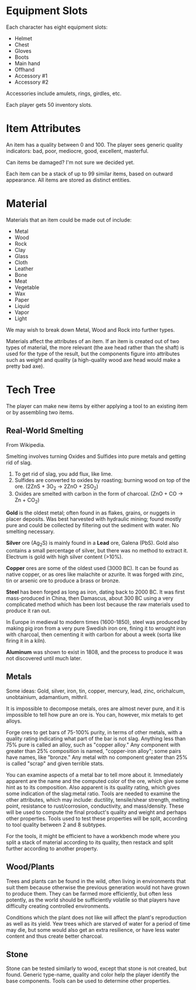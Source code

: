 # Equipment Slots #

Each character has eight equipment slots:
  * Helmet
  * Chest
  * Gloves
  * Boots
  * Main hand
  * Offhand
  * Accessory #1
  * Accessory #2

Accessories include amulets, rings, girdles, etc.

Each player gets 50 inventory slots.

# Item Attributes #

An item has a quality between 0 and 100. The player sees generic quality indicators: bad, poor, mediocre, good, excellent, masterful.

Can items be damaged? I'm not sure we decided yet.

Each item can be a stack of up to 99 similar items, based on outward appearance. All items are stored as distinct entities.

# Material #

Materials that an item could be made out of include:
  * Metal
  * Wood
  * Rock
  * Clay
  * Glass
  * Cloth
  * Leather
  * Bone
  * Meat
  * Vegetable
  * Wax
  * Paper
  * Liquid
  * Vapor
  * Light

We may wish to break down Metal, Wood and Rock into further types.

Materials affect the attributes of an item. If an item is created out of two types of material, the more relevant (the axe head rather than the shaft) is used for the type of the result, but the components figure into attributes such as weight and quality (a high-quality wood axe head would make a pretty bad axe).

# Tech Tree #

The player can make new items by either applying a tool to an existing item or by assembling two items.

## Real-World Smelting ##

From Wikipedia.

Smelting involves turning Oxides and Sulfides into pure metals and getting rid of slag.

  1. To get rid of slag, you add flux, like lime.
  1. Sulfides are converted to oxides by roasting; burning wood on top of the ore. (2ZnS + 3O<sub>2</sub> -> 2ZnO + 2SO<sub>2</sub>)
  1. Oxides are smelted with carbon in the form of charcoal. (ZnO + CO -> Zn + CO<sub>2</sub>)

**Gold** is the oldest metal; often found in as flakes, grains, or nuggets in placer deposits. Was best harvested with hydraulic mining; found mostly pure and could be collected by filtering out the sediment with water. No smelting necessary.

**Silver** ore (Ag<sub>2</sub>S) is mainly found in a **Lead** ore, Galena (PbS). Gold also contains a small percentage of silver, but there was no method to extract it. Electrum is gold with high silver content (>10%).

**Copper** ores are some of the oldest used (3000 BC). It can be found as native copper, or as ores like malachite or azurite. It was forged with zinc, tin or arsenic ore to produce a brass or bronze.

**Steel** has been forged as long as iron, dating back to 2000 BC. It was first mass-produced in China, then Damascus, about 300 BC using a very complicated method which has been lost because the raw materials used to produce it ran out.

In Europe in medieval to modern times (1600-1850), steel was produced by making pig iron from a very pure Swedish iron ore, fining it to wrought iron with charcoal, then cementing it with carbon for about a week (sorta like firing it in a kiln).

**Aluminum** was shown to exist in 1808, and the process to produce it was not discovered until much later.

## Metals ##

Some ideas: Gold, silver, iron, tin, copper, mercury, lead, zinc, orichalcum, unobtainium, adamantium, mithril.

It is impossible to decompose metals, ores are almost never pure, and it is impossible to tell how pure an ore is. You can, however, mix metals to get alloys.

Forge ores to get bars of 75-100% purity, in terms of other metals, with a quality rating indicating what part of the bar is not slag. Anything less than 75% pure is called an alloy, such as "copper alloy." Any component with greater than 25% composition is named, "copper-iron alloy"; some pairs have names, like "bronze." Any metal with no component greater than 25% is called "scrap" and given terrible stats.

You can examine aspects of a metal bar to tell more about it. Immediately apparent are the name and the computed color of the ore, which give some hint as to its composition. Also apparent is its quality rating, which gives some indication of the slag:metal ratio. Tools are needed to examine the other attributes, which may include: ductility, tensile/shear strength, melting point, resistance to rust/corrosion, conductivity, and mass/density. These will be used to compute the final product's quality and weight and perhaps other properties. Tools used to test these properties will be split, according to tool quality between 2 and 8 subtypes.

For the tools, it might be efficient to have a workbench mode where you split a stack of material according to its quality, then restack and split further according to another property.

## Wood/Plants ##

Trees and plants can be found in the wild, often living in environments that suit them because otherwise the previous generation would not have grown to produce them. They can be farmed more efficiently, but often less potently, as the world should be sufficiently volatile so that players have difficulty creating controlled environments.

Conditions which the plant does not like will affect the plant's reproduction as well as its yield. Yew trees which are starved of water for a period of time may die, but some would also get an extra resilience, or have less water content and thus create better charcoal.

## Stone ##

Stone can be tested similarly to wood, except that stone is not created, but found. Generic type-name, quality and color help the player identify the base components. Tools can be used to determine other properties.

